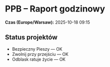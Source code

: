 # PPB – Raport godzinowy
**Czas (Europe/Warsaw):** 2025-10-18 09:15

## Status projektów
- Bezpieczny Pieszy — OK
- Zwolnij przy przejściu — OK
- Odblask ratuje życie — OK

